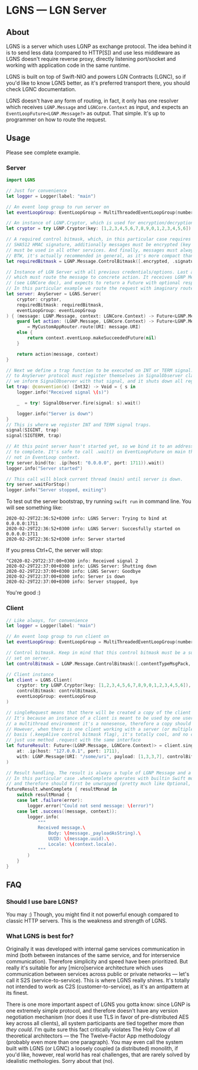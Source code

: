 # LGNS — LGN Server

## About
LGNS is a server which uses LGNP as exchange protocol. The idea behind it is to send less data (compared to HTTP[S]) and use less
middleware as LGNS doesn't require reverse proxy, directly listening port/socket and working with application code in the same runtime.

LGNS is built on top of Swift-NIO and powers LGN Contracts (LGNC), so if you'd like to know LGNS better, as it's preferred transport there,
you should check LGNC documentation.

LGNS doesn't have any form of routing, in fact, it only has one resolver which receives `LGNP.Message` and `LGNCore.Context` as input,
and expects an `EventLoopFuture<LGNP.Message?>` as output. That simple. It's up to programmer on how to route the request.

## Usage
Please see complete example.

### Server
```swift
import LGNS

// Just for convenience
let logger = Logger(label: "main")

// An event loop group to run server on
let eventLoopGroup: EventLoopGroup = MultiThreadedEventLoopGroup(numberOfThreads: System.coreCount)

// An instance of LGNP.Cryptor, which is used for encryption/decryption and HMAC signing of messages.
let cryptor = try LGNP.Cryptor(key: [1,2,3,4,5,6,7,8,9,0,1,2,3,4,5,6])

// A required control bitmask, which, in this particular case requires all messages to be signed with
// SHA512 HMAC signature, additionally messages must be encrypted (key above in Cryptor, same key
// must be used in all other services. And finally, messages must always be in MsgPack format.
// BTW, it's actually recommended in general, as it's more compact than JSON.
let requiredBitmask = LGNP.Message.ControlBitmask([.encrypted, .signatureSHA512, .contentTypeMsgPack])

// Instance of LGN Server with all previous credentials/options. Last argument is a resolver closure
// which must route the message to concrete action. It receives LGNP Message and context struct
// (see LGNCore doc), and expects to return a Future with optional response LGNP Message as Value type.
// In this particular example we route the request with imaginary router, receiving optional action.
let server: AnyServer = LGNS.Server(
    cryptor: cryptor,
    requiredBitmask: requiredBitmask,
    eventLoopGroup: eventLoopGroup
) { (message: LGNP.Message, context: LGNCore.Context) -> Future<LGNP.Message?> in
    guard let action: (LGNP.Message, LGNCore.Context) -> Future<LGNP.Message?>
        = MyCustomAppRouter.route(URI: message.URI)
    else {
        return context.eventLoop.makeSucceededFuture(nil)
    }

    return action(message, context)
}

// Next we define a trap function to be executed on INT or TERM signal. All servers that conform
// to AnyServer protocol must register themselves in SignalObserver class. When signal is caught,
// we inform SignalObserver with that signal, and it shuts down all registered servers.
let trap: @convention(c) (Int32) -> Void = { s in
    logger.info("Received signal \(s)")

    _  = try! SignalObserver.fire(signal: s).wait()

    logger.info("Server is down")
}
// This is where we register INT and TERM signal traps.
signal(SIGINT, trap)
signal(SIGTERM, trap)

// At this point server hasn't started yet, so we bind it to an address and wait for this process
// to complete. It's safe to call .wait() on EventLoopFuture on main thread, because we're
// not in EventLoop context.
try server.bind(to: .ip(host: "0.0.0.0", port: 1711)).wait()
logger.info("Server started")

// This call will block current thread (main) until server is down.
try server.waitForStop()
logger.info("Server stopped, exiting")
```

To test out the server bootstrap, try running `swift run` in command line. You will see something like:

```
2020-02-29T22:36:52+0300 info: LGNS Server: Trying to bind at 0.0.0.0:1711
2020-02-29T22:36:52+0300 info: LGNS Server: Succesfully started on 0.0.0.0:1711
2020-02-29T22:36:52+0300 info: Server started
```

If you press Ctrl+C, the server will stop:

```
^C2020-02-29T22:37:00+0300 info: Received signal 2
2020-02-29T22:37:00+0300 info: LGNS Server: Shutting down
2020-02-29T22:37:00+0300 info: LGNS Server: Goodbye
2020-02-29T22:37:00+0300 info: Server is down
2020-02-29T22:37:00+0300 info: Server stopped, bye
```

You're good :)

### Client

```swift
// Like always, for convenience
let logger = Logger(label: "main")

// An event loop group to run client on
let eventLoopGroup: EventLoopGroup = MultiThreadedEventLoopGroup(numberOfThreads: System.coreCount)

// Control bitmask. Keep in mind that this control bitmask must be a subset of a required control bitmask
// set on server.
let controlBitmask = LGNP.Message.ControlBitmask([.contentTypeMsgPack, .encrypted, .signatureSHA512])

// Client instance
let client = LGNS.Client(
    cryptor: try LGNP.Cryptor(key: [1,2,3,4,5,6,7,8,9,0,1,2,3,4,5,6]),
    controlBitmask: controlBitmask,
    eventLoopGroup: eventLoopGroup
)

// singleRequest means that there will be created a copy of the client to ensure thread safety.
// It's because an instance of a client is meant to be used by one user at a time, but in
// a multithread environment it's a nonesense, therefore a copy should be created.
// However, when there is one client working with a server (or multiple servers) on continuous
// basis (.keepAlive control bitmask flag), it's totally cool, and no copy should be created,
// just use method .request with the same interface
let futureResult: Future<(LGNP.Message, LGNCore.Context)> = client.singleRequest(
    at: .ip(host: "127.0.0.1", port: 1711),
    with: LGNP.Message(URI: "/some/uri", payload: [1,3,3,7], controlBitmask: controlBitmask)
)

// Result handling. The result is always a tuple of LGNP Message and a Context struct.
// In this particular case .whenComplete operates with builtin Swift monad — Result<Value, Error>,
// and therefore should first be unwrapped (pretty much like Optional, right)
futureResult.whenComplete { resultMonad in
    switch resultMonad {
    case let .failure(error):
        logger.error("Could not send message: \(error)")
    case let .success((message, context)):
        logger.info(
            """
            Received message.\
                Body: \(message._payloadAsString).\
                UUID: \(message.uuid).\
                Locale: \(context.locale).
            """
        )
    }
}
```

## FAQ

### Should I use bare LGNS?
You may :) Though, you might find it not powerful enough compared to classic HTTP servers. This is the weakness and strength of LGNS.

### What LGNS is best for?
Originally it was developed with internal game services communication in mind (both between instances of the same service, and for
interservice communication). Therefore simplicity and speed have been prioritized. But really it's suitable for any [micro]service architecture
which uses communication between services across public or private networks — let's call it S2S (service-to-service). This is where LGNS
really shines. It's totally not intended to work as C2S (customer-to-service), as it's an antipattern at its finest.

There is one more important aspect of LGNS you gotta know: since LGNP is one extremely simple protocol, and therefore doesn't have any
version negotiation mechanism (nor does it use TLS in favor of pre-distributed AES key across all clients), all system participants are tied
together more _than they could_. I'm quite sure this fact critically violates The Holy Cow of all theoretical architectors — the The Twelve-Factor
App methodology (probably even more than one paragraph). You may even call the system built with LGNS (or LGNC) a loosely coupled
(a distributed) monolith, if you'd like, however, real world has real challenges, that are rarely solved by idealistic methologies. Sorry about that
(no).

